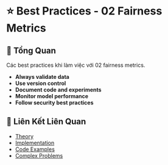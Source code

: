 # ⭐ Best Practices - 02 Fairness Metrics

## 🎯 Tổng Quan

Các best practices khi làm việc với 02 fairness metrics.

- **Always validate data**
- **Use version control**
- **Document code and experiments**
- **Monitor model performance**
- **Follow security best practices**

## 🔗 Liên Kết Liên Quan

- [Theory](./THEORY_02_fairness_metrics.md)
- [Implementation](./IMPLEMENTATION_02_fairness_metrics.md)
- [Code Examples](./CODE_EXAMPLES_02_fairness_metrics.md)
- [Complex Problems](./COMPLEX_PROBLEMS.md)
